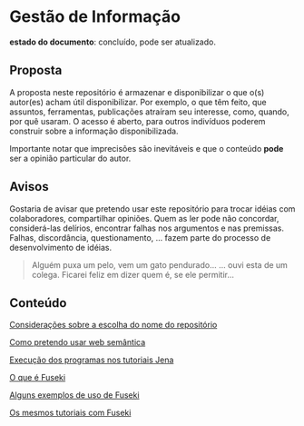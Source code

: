 # Gestão de Informação

**estado do documento**: concluído, pode ser atualizado.

## Proposta

A proposta neste repositório é armazenar e disponibilizar o que o(s) autor(es) acham útil disponibilizar. Por exemplo, o que têm feito, que assuntos, ferramentas, publicações atraíram seu interesse, como, quando, por quê usaram. O acesso é aberto, para outros indivíduos poderem construir sobre a informação disponibilizada.

Importante notar que imprecisões são inevitáveis e que o conteúdo **pode** ser a opinião particular do autor.

## Avisos

Gostaria de avisar que pretendo usar este repositório para trocar idéias com colaboradores, compartilhar opiniões. Quem as ler pode não concordar, considerá-las delírios, encontrar falhas nos argumentos e nas premissas. Falhas, discordância, questionamento, ... fazem parte do processo de desenvolvimento de idéias.

> Alguém puxa um pelo, vem um gato pendurado...
> ... ouvi esta de um colega. Ficarei feliz em dizer quem é, se ele permitir...

## Conteúdo

[Considerações sobre a escolha do nome do repositório](EscolhaDoNome.md)

[Como pretendo usar web semântica](UsoDeWebSemantica.md)

[Execução dos programas nos tutoriais Jena](ExecucaoTutoriaisJena.md)

[O que é Fuseki](Fuseki.md)

[Alguns exemplos de uso de Fuseki](AlgunsExemplosDeUsoDeFuseki.md)

[Os mesmos tutoriais com Fuseki](FusekiTutoriais.md)

